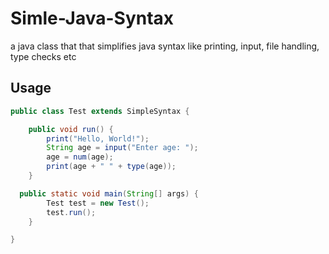 # Simle-Java-Syntax
a java class that that simplifies java syntax like printing, input, file handling, type checks etc

Usage
-----
```java
public class Test extends SimpleSyntax {

    public void run() {
        print("Hello, World!");
        String age = input("Enter age: ");
        age = num(age);
        print(age + " " + type(age));
    }

  public static void main(String[] args) {
        Test test = new Test();
        test.run();
    }

}
```
